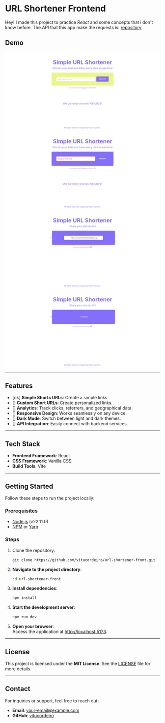 # URL Shortener Frontend

Hey! I made this project to practice *React* and some concepts that i don't know before. The API that this app make the requests is: [repository](https://github.com/vitucordeiro/urlshortener)

## Demo
![Home Screen](/assets/home.png)  
![Home Input](/assets/home-input.png)  
![Share page](/assets/share-page.png)  
![Share input](/assets/share-copied.png)  


---

## Features
- [ok] **Simple Shorts URLs**: Create a simple links
- [] **Custom Short URLs**: Create personalized links.  
- [] **Analytics**: Track clicks, referrers, and geographical data.  
- [] **Responsive Design**: Works seamlessly on any device.  
- [] **Dark Mode**: Switch between light and dark themes.  
- [] **API Integration**: Easily connect with backend services.  

---

## Tech Stack
- **Frontend Framework**: React
- **CSS Framework**: Vanilla CSS 
- **Build Tools**: Vite 
---

## Getting Started
Follow these steps to run the project locally:

### Prerequisites
- [Node.js](https://nodejs.org/) (v22.11.0)  
- [NPM](https://npmjs.com/) or [Yarn](https://yarnpkg.com/)  

### Steps
1. Clone the repository:
   ```bash
   git clone https://github.com/vitucordeiro/url-shortener-front.git

1. **Navigate to the project directory**:
    ```bash
    cd url-shortener-front
    ```

2. **Install dependencies**:
    ```bash
    npm install
    ```

3. **Start the development server**:
    ```bash
    npm run dev
    ```

4. **Open your browser**:  
   Access the application at [http://localhost:5173](http://localhost:5173).

---

## License

This project is licensed under the **MIT License**. See the [LICENSE](./LICENSE) file for more details.

---

## Contact

For inquiries or support, feel free to reach out:

- **Email**: [your-email@example.com](mailto:victorcordeiro.contact@gmail.com)  
- **GitHub**: [vitucordeiro](https://github.com/vitucordeiro)  
